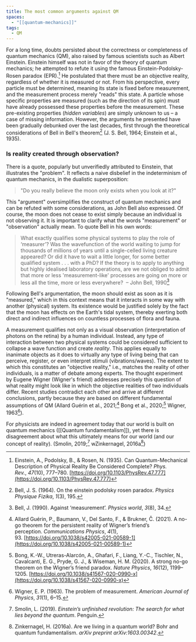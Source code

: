 ```yaml
---
title: The most common arguments against QM
spaces:
  - "[[quantum-mechanics]]"
tags:
  - QM
---
```



For a long time, doubts persisted about the correctness or completeness of quantum mechanics (QM), also raised by famous scientists such as Albert Einstein. Einstein himself was not in favor of the theory of quantum mechanics; he attempted to refute it using the famous Einstein-Podolsky-Rosen paradox (EPR).[^1] He postulated that there must be an objective reality, regardless of whether it is measured or not. From his perspective, every particle must be determined, meaning its state is fixed before measurement, and the measurement process merely "reads" this state. A particle whose specific properties are measured (such as the direction of its spin) must have already possessed these properties before the measurement. These pre-existing properties (*hidden variables*) are simply unknown to us – a case of missing information. However, the arguments he presented have been gradually debunked over the last decades, first through the theoretical considerations of Bell in Bell's theorem[^2] (J. S. Bell, 1964; Einstein et al., 1935).

### Is reality created through observation?

There is a quote, popularly but unverifiedly attributed to Einstein, that illustrates the "problem". It reflects a naive disbelief in the indeterminism of quantum mechanics, in the dualistic superposition:

> "Do you really believe the moon only exists when you look at it?"

This "argument" oversimplifies the construct of quantum mechanics and can be refuted with some considerations, as John Bell also expressed. Of course, the moon does not cease to exist simply because an individual is not observing it. It is important to clarify what the words "measurement" or "observation" actually mean. To quote Bell in his own words:


> What exactly qualifies some physical systems to play the role of ‘measurer’? Was the wavefunction of the world waiting to jump for thousands of millions of years until a single-celled living creature appeared? Or did it have to wait a little longer, for some better qualified system . . . with a PhD? If the theory is to apply to anything but highly idealised laboratory operations, are we not obliged to admit that more or less 'measurement-like' processes are going on more or less all the time, more or less everywhere? 
> – John Bell, 1990[^3]
>  

Following Bell's argumentation, the moon should exist as soon as it is "measured," which in this context means that it interacts in some way with another (physical) system. Its existence would be justified solely by the fact that the moon has effects on the Earth's tidal system, thereby exerting both direct and indirect influences on countless processes of flora and fauna.

A measurement qualifies not only as a visual observation (interpretation of photons on the retina) by a human individual. Instead, any type of interaction between two physical systems could be considered sufficient to collapse a wave function and create *reality*. This applies equally to inanimate objects as it does to virtually any type of living being that can perceive, register, or even interpret stimuli (vibrations/waves). The extent to which this constitutes an "objective reality," i.e., matches the reality of other individuals, is a matter of debate among experts.
The thought experiment by Eugene Wigner (Wigner's friend) addresses precisely this question of what reality might look like in which the objective realities of two individuals differ. Recent studies contradict each other and arrive at different conclusions, partly because they are based on different fundamental assumptions of QM (Allard Guérin et al., 2021;[^4] Bong et al., 2020;[^5] Wigner, 1963[^6]).

For physicists are indeed in agreement today that our world is built on quantum mechanics ([[Quantum fundamentalism]]), yet there is disagreement about what this ultimately means for our world (and our concept of reality). (Smolin, 2019;[^7] wZinkernagel, 2016a[^8])

[^1]: Einstein, A., Podolsky, B., & Rosen, N. (1935). Can Quantum-Mechanical Description of Physical Reality Be Considered Complete? _Phys. Rev._, _47_(10), 777–780. [https://doi.org/10.1103/PhysRev.47.777](https://doi.org/10.1103/PhysRev.47.777)
[^2]: Bell, J. S. (1964). On the einstein podolsky rosen paradox. _Physics Physique Fizika_, _1_(3), 195.
[^3]: Bell, J. (1990). Against ‘measurement’. _Physics world_, _3_(8), 34.
[^4]: Allard Guérin, P., Baumann, V., Del Santo, F., & Brukner, Č. (2021). A no-go theorem for the persistent reality of Wigner’s friend’s perception. _Communications Physics_, _4_(1), 93. [https://doi.org/10.1038/s42005-021-00589-1](https://doi.org/10.1038/s42005-021-00589-1)
[^5]: Bong, K.-W., Utreras-Alarcón, A., Ghafari, F., Liang, Y.-C., Tischler, N., Cavalcanti, E. G., Pryde, G. J., & Wiseman, H. M. (2020). A strong no-go theorem on the Wigner’s friend paradox. _Nature Physics_, _16_(12), 1199–1205. [https://doi.org/10.1038/s41567-020-0990-x](https://doi.org/10.1038/s41567-020-0990-x)
[^6]: Wigner, E. P. (1963). The problem of measurement. _American Journal of Physics_, _31_(1), 6–15.
[^7]: Smolin, L. (2019). _Einstein’s unfinished revolution: The search for what lies beyond the quantum_. Penguin.
[^8]: Zinkernagel, H. (2016a). Are we living in a quantum world? Bohr and quantum fundamentalism. _arXiv preprint arXiv:1603.00342_.